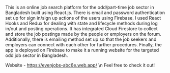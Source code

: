 This is an online job search platform for the odd/part-time job sector in Bangladesh built using React.js. There is email and password authentication set up for sign in/sign up actions of the users using Firebase. I used React Hooks and Redux for dealing with state and lifecycle methods during log in/out and posting operations. It has integrated Cloud Firestore to collect and store the job postings made by the people or employers on the forum. Additionally, there is emailing method set up so that the job seekers and employers can connect with each other for further procedures. Finally, the app is deployed on Firebase to make it a running website for the targeted odd job sector in Bangladesh.

Website - https://evenjobs-abc6e.web.app/ \n
Feel free to check it out!
